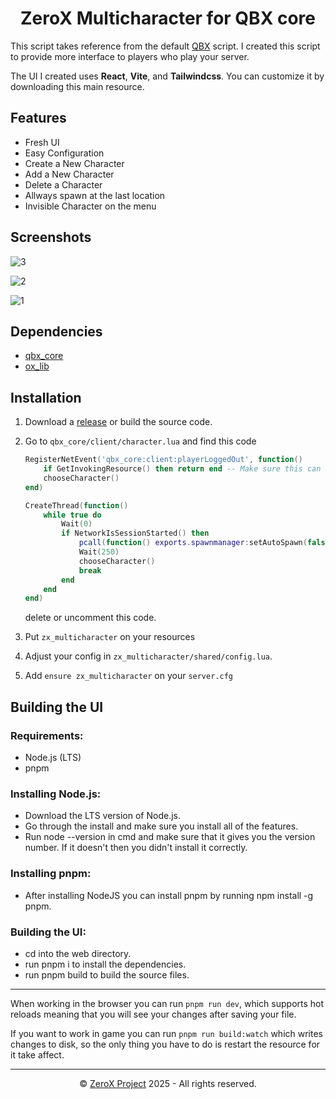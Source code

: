 <h1 align='center'>
  ZeroX Multicharacter for QBX core
</h1>

This script takes reference from the default [QBX](https://github.com/Qbox-project/qbx_core) script. I created this script to provide more interface to players who play your server.

The UI I created uses **React**, **Vite**, and **Tailwindcss**. You can customize it by downloading this main resource.

## Features

- Fresh UI
- Easy Configuration
- Create a New Character
- Add a New Character
- Delete a Character
- Allways spawn at the last location
- Invisible Character on the menu

## Screenshots

![3](https://r2.fivemanage.com/1HmlXP8c0itFbXHi4ACgz/images/20250209091130_1.jpg)

![2](https://r2.fivemanage.com/1HmlXP8c0itFbXHi4ACgz/images/20250209092957_1.jpg)

![1](https://r2.fivemanage.com/1HmlXP8c0itFbXHi4ACgz/images/20250209093013_1.jpg)

## Dependencies

- [qbx_core](https://github.com/Qbox-project/qbx_core)
- [ox_lib](https://github.com/overextended/ox_lib)

## Installation

1. Download a [release](https://github.com/ZeroX-Project/zx_multicharacter/releases) or build the source code.

2. Go to `qbx_core/client/character.lua` and find this code

   ```lua
   RegisterNetEvent('qbx_core:client:playerLoggedOut', function()
       if GetInvokingResource() then return end -- Make sure this can only be triggered from the server
       chooseCharacter()
   end)

   CreateThread(function()
       while true do
           Wait(0)
           if NetworkIsSessionStarted() then
               pcall(function() exports.spawnmanager:setAutoSpawn(false) end)
               Wait(250)
               chooseCharacter()
               break
           end
       end
   end)
   ```

   delete or uncomment this code.

3. Put `zx_multicharacter` on your resources
4. Adjust your config in `zx_multicharacter/shared/config.lua`.
5. Add `ensure zx_multicharacter` on your `server.cfg`

## Building the UI

### Requirements:

- Node.js (LTS)
- pnpm

### Installing Node.js:

- Download the LTS version of Node.js.
- Go through the install and make sure you install all of the features.
- Run node --version in cmd and make sure that it gives you the version number. If it doesn't then you didn't install it correctly.

### Installing pnpm:

- After installing NodeJS you can install pnpm by running npm install -g pnpm.

### Building the UI:

- cd into the web directory.
- run pnpm i to install the dependencies.
- run pnpm build to build the source files.

---

When working in the browser you can run `pnpm run dev`, which supports hot reloads meaning that you will see your changes after saving your file.

If you want to work in game you can run `pnpm run build:watch` which writes changes to disk, so the only thing you have to do is restart the resource for it take affect.

---

<p align="center">©️ <a href="https://www.youtube.com/channel/UCCbuILiiNcuJsOb-sLM95oQ">ZeroX Project</a> 2025 - All rights reserved.</p>
